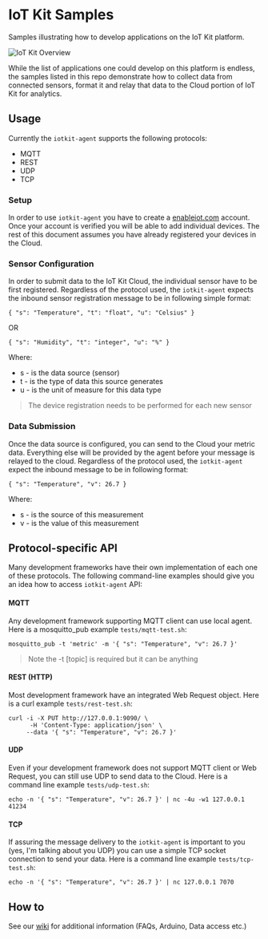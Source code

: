 # IoT Kit Samples

Samples illustrating how to develop applications on the IoT Kit platform. 

![IoT Kit Overview](https://dl.dropboxusercontent.com/u/202873466/IotKit/iotkit-sample-splash.png)

While the list of applications one could develop on this platform is endless, the samples listed in this repo demonstrate how to collect data from connected sensors, format it and relay that data to the Cloud portion of IoT Kit for analytics.

## Usage

Currently the `iotkit-agent` supports the following protocols: 

* MQTT
* REST 
* UDP
* TCP

### Setup

In order to use `iotkit-agent` you have to create a [enableiot.com](http://enableiot.com) account. Once your account is verified you will be able to add individual devices. The rest of this document assumes you have already registered your devices in the Cloud.

### Sensor Configuration 

In order to submit data to the IoT Kit Cloud, the individual sensor have to be first registered. Regardless of the protocol used, the `iotkit-agent` expects the inbound sensor registration message to be in following simple format:

    { "s": "Temperature", "t": "float", "u": "Celsius" }
    
OR

    { "s": "Humidity", "t": "integer", "u": "%" }
    
Where:

* s - is the data source (sensor)
* t - is the type of data this source generates
* u - is the unit of measure for this data type

> The device registration needs to be performed for each new sensor


### Data Submission 

Once the data source is configured, you can send to the Cloud your metric data. Everything else will be provided by the agent before your message is relayed to the cloud. Regardless of the protocol used, the `iotkit-agent` expect the inbound message to be in following format:

    { "s": "Temperature", "v": 26.7 }

Where:

* s - is the source of this measurement
* v - is the value of this measurement

## Protocol-specific API

Many development frameworks have their own implementation of each one of these protocols. The following command-line examples should give you an idea how to access `iotkit-agent` API:

#### MQTT

Any development framework supporting MQTT client can use local agent. Here is a mosquitto_pub example `tests/mqtt-test.sh`:

    mosquitto_pub -t 'metric' -m '{ "s": "Temperature", "v": 26.7 }'
                  
> Note the -t [topic] is required but it can be anything

#### REST (HTTP)

Most development framework have an integrated Web Request object. Here is a curl example `tests/rest-test.sh`:

    curl -i -X PUT http://127.0.0.1:9090/ \
    	  -H 'Content-Type: application/json' \
         --data '{ "s": "Temperature", "v": 26.7 }' 
         
#### UDP

Even if your development framework does not support MQTT client or Web Request, you can still use UDP to send data to the Cloud. Here is a command line example `tests/udp-test.sh`:

    echo -n '{ "s": "Temperature", "v": 26.7 }' | nc -4u -w1 127.0.0.1 41234
         
#### TCP

If assuring the message delivery to the `iotkit-agent` is important to you (yes, I'm talking about you UDP) you can use a simple TCP socket connection to send your data. Here is a command line example `tests/tcp-test.sh`:

    echo -n '{ "s": "Temperature", "v": 26.7 }' | nc 127.0.0.1 7070
        
## How to

See our [wiki](https://github.com/enableiot/iotkit-samples/wiki) for additional information (FAQs, Arduino, Data access etc.)


